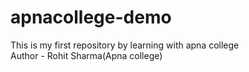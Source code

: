 # apnacollege-demo
This is my first repository by learning with apna college
<br>
Author - Rohit Sharma(Apna college)
